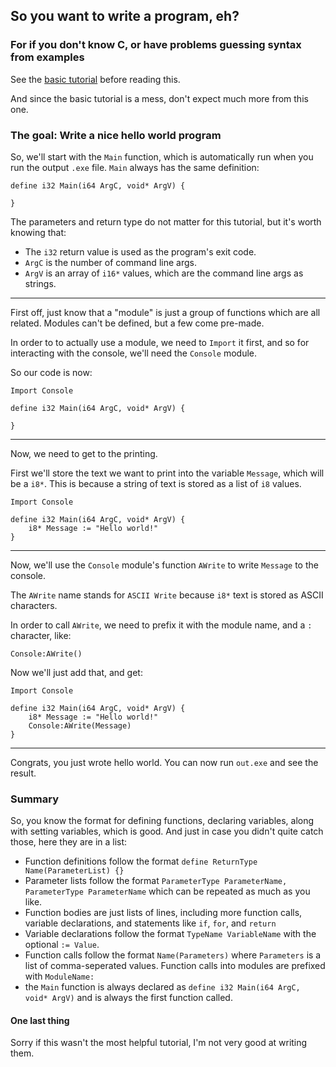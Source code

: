 ## So you want to write a program, eh?

### For if you don't know C, or have problems guessing syntax from examples
See the [basic tutorial](basic-tutorial.md) before reading this.

And since the basic tutorial is a mess, don't expect much more from this one.

### The goal: Write a nice hello world program

So, we'll start with the `Main` function, which is automatically run when you run the output `.exe` file.
`Main` always has the same definition:
```
define i32 Main(i64 ArgC, void* ArgV) {

}
```

The parameters and return type do not matter for this tutorial, but it's worth knowing that:

* The `i32` return value is used as the program's exit code.
* `ArgC` is the number of command line args.
* `ArgV` is an array of `i16*` values, which are the command line args as strings.

___


First off, just know that a "module" is just a group of functions which are all related. Modules can't be defined, but a few come pre-made.

In order to to actually use a module, we need to `Import` it first, and so for interacting with the console, we'll need the `Console` module.

So our code is now:

```
Import Console

define i32 Main(i64 ArgC, void* ArgV) {

}
```

___

Now, we need to get to the printing.

First we'll store the text we want to print into the variable `Message`, which will be a `i8*`. This is because a string of text is stored as a list of `i8` values.
```
Import Console

define i32 Main(i64 ArgC, void* ArgV) {
    i8* Message := "Hello world!"
}
```

___

Now, we'll use the `Console` module's function `AWrite` to write `Message` to the console. 

The `AWrite` name stands for `ASCII Write` because `i8*` text is stored as ASCII characters.

In order to call `AWrite`, we need to prefix it with the module name, and a `:` character, like:
```
Console:AWrite()
```
Now we'll just add that, and get:
```
Import Console

define i32 Main(i64 ArgC, void* ArgV) {
    i8* Message := "Hello world!"
    Console:AWrite(Message)
}
```

___

Congrats, you just wrote hello world. You can now run `out.exe` and see the result.



### Summary
So, you know the format for defining functions, declaring variables, along with setting variables, which is good. And just in case you didn't quite catch those, here they are in a list:

* Function definitions follow the format `define ReturnType Name(ParameterList) {}`
* Parameter lists follow the format `ParameterType ParameterName, ParameterType ParameterName` which can be repeated as much as you like.
* Function bodies are just lists of lines, including more function calls, variable declarations, and statements like `if`, `for`, and `return`
* Variable declarations follow the format `TypeName VariableName` with the optional `:= Value`.
* Function calls follow the format `Name(Parameters)` where `Parameters` is a list of comma-seperated values. Function calls into modules are prefixed with `ModuleName:`
* the `Main` function is always declared as `define i32 Main(i64 ArgC, void* ArgV)` and is always the first function called.

#### One last thing
Sorry if this wasn't the most helpful tutorial, I'm not very good at writing them.